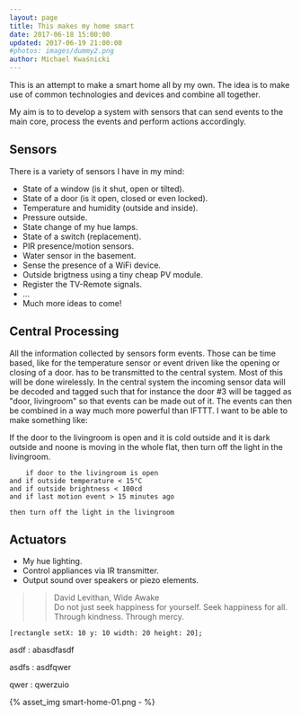 ```yaml
---
layout: page
title: This makes my home smart
date: 2017-06-18 15:00:00
updated: 2017-06-19 21:00:00
#photos: images/dummy2.png
author: Michael Kwaśnicki
---
```

This is an attempt to make a smart home all by my own. The idea is to make use of common
technologies and devices and combine all together.

<!-- more -->

My aim is to to develop a system with sensors that can send events to the main core, process
the events and perform actions accordingly.



## Sensors

There is a variety of sensors I have in my mind:

* State of a window (is it shut, open or tilted).
* State of a door (is it open, closed or even locked).
* Temperature and humidity (outside and inside).
* Pressure outside.
* State change of my hue lamps.
* State of a switch (replacement).
* PIR presence/motion sensors.
* Water sensor in the basement.
* Sense the presence of a WiFi device.
* Outside brigtness using a tiny cheap PV module.
* Register the TV-Remote signals.
* …
* Much more ideas to come!



## Central Processing

All the information collected by sensors form events. Those can be time based, like for the temperature sensor or event driven like the opening or closing of a door. has to be transmitted to the central system. Most of this will be
done wirelessly. In the central system the incoming sensor data will be decoded and tagged
such that for instance the door #3 will be tagged as "door, livingroom" so that events
can be made out of it. The events can then be combined in a way much more powerful than
IFTTT. I want to be able to make something like:

If the door to the livingroom is open and it is cold outside and it is dark outside and
noone is moving in the whole flat, then turn off the light in the livingroom.

```
    if door to the livingroom is open
and if outside temperature < 15°C
and if outside brightness < 100cd
and if last motion event > 15 minutes ago

then turn off the light in the livingroom
```


## Actuators

* My hue lighting.
* Control appliances via IR transmitter.
* Output sound over speakers or piezo elements.


>> David Levithan, Wide Awake  
> Do not just seek happiness for yourself. Seek happiness for all. Through kindness. Through mercy.


``` objc title http://kwasi-ich.de kwasi-ich
[rectangle setX: 10 y: 10 width: 20 height: 20];
```

asdf
: abasdfasdf

asdfs
: asdfqwer

qwer
: qwerzuio

{% asset_img smart-home-01.png - %}
